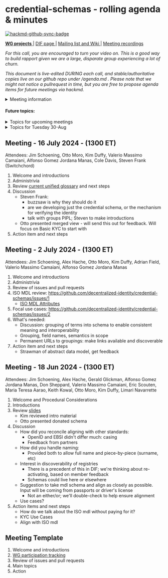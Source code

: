 # credential-schemas - rolling agenda & minutes

[![hackmd-github-sync-badge](https://hackmd.io/fcNWJ_efTWaYZGpWXxeZxA/badge)](https://hackmd.io/fcNWJ_efTWaYZGpWXxeZxA)

[**WG projects** ](https://github.com/decentralized-identity?q=wg-cc&type=&language=) | [ DIF page ](https://identity.foundation/working-groups/claims-credentials.html) | [Mailing list and Wiki ](https://lists.identity.foundation/g/cc-wg) | [Meeting recordings](https://docs.google.com/spreadsheets/d/1wgccmMvIImx30qVE9GhRKWWv3vmL2ZyUauuKx3IfRmA/edit#gid=1252135265)

_For this call, you are encouraged to turn your video on. This is a good way to build rapport given we are a large, disparate group experiencing a lot of churn._

_This document is live-edited DURING each call, and stable/authoritative copies live on our github repo under /agenda.md .
Please note that we might not notice a pullrequest in time, but you are free to propose agenda items for future meetings via hackmd._

<details>
<summary> Meeting information </summary>

- Before you contribute - [**join DIF**](https://identity.foundation/join) and [sign the WG charter](https://bit.ly/DIF-WG-select1) (both are required!)
- Time: TODO
- [Calendar entry](https://calendar.google.com/event?action=TEMPLATE&tmeid=NnBnMW43NmRib3YwNDI3dXA5ZW8xOHVlbjZfMjAyMDExMDNUMjAwMDAwWiBkZWNlbnRyYWxpemVkLmlkZW50aXR5QG0&tmsrc=decentralized.identity%40gmail.com&scp=ALL)
- [Zoom room]()
</details>

#### Future topics:

<details>
<summary> Topics for upcoming meetings</summary>

- topic 1 (to be discussed on this date)
- topic 2 (to be discussed on this date)
- topic n. (tbd)

</details>


<details>
<summary> Topics for Tuesday 30-Aug </summary>

- Update on Basic KYC credential schema
- Demo of Proposed Veramo Plugin for Schema Selector (Jim S).
- Other topics (tbd)

</details>


## Meeting - 16 July 2024 - (1300 ET)

Attendees: Jim Schoening, Otto Moro, Kim Duffy, Valerio Massimo Camaiani, Alfonso Gomez Jordana Manas, Cole Davis, Steven Frank (Switchchord)

1. Welcome and introductions
2. Administrivia
3. Review [current unified glossary](https://docs.google.com/spreadsheets/d/12B6oXYOfOB8ocyZvsehDIT4D5ZjMNn9z/edit?gid=1811559849#gid=1811559849) and next steps
4. Discussion
    - Steven Frank:
       - buzzsaw is why they should do it
       - are we developing just the credential schema, or the mechanism for verifying the identity
       - talk with groups PIPL; Steven to make introductions
     - Otto presented merged view - will send this out for feedback. Will focus on Basic KYC to start with 
4. Action item and next steps

## Meeting - 2 July 2024 - (1300 ET)

Attendees: Jim Schoening, Alex Hache, Otto Moro, Kim Duffy, Adrian Field, Valerio Massimo Camaiani, Alfonso Gomez Jordana Manas

1. Welcome and introductions
2. Administrivia
3. Review of issues and pull requests
4. ISO MDL review: https://github.com/decentralized-identity/credential-schemas/issues/1
     - [ISO MDL Attributes](https://docs.google.com/spreadsheets/d/1kn9jvb91wd_-xA_3ale3M6Lwn-OM6qem/edit?usp=sharing&ouid=116182654223161791531&rtpof=true&sd=true)
5. Focal use cases: https://github.com/decentralized-identity/credential-schemas/issues/2
6. What's needed:
    - Discussion: grouping of terms into schema to enable consistent meaning and interoperability
    - Grouping, field names, semantics in scope
    - Permanent URLs to groupings: make links available and discoverable
7. Action item and next steps
    - Strawman of abstract data model, get feedback

## Meeting - 18 Jun 2024 - (1300 ET)

Attendees: Jim Schoening, Alex Hache, Gerald Glickman, Alfonso Gomez Jordana Manas, Don Sheppard, Valerio Massimo Camaiani, Eric Scouten, Maria Teresa Aarao, Keith Kowal, Otto Moro, Kim Duffy, Limari Navarrette 

1. Welcome and Procedural Considerations
2. Introductions
3. Review [slides](https://docs.google.com/presentation/d/1QsViPPwtKhFFH6d9kdHiAkSnxJnqK1GV5f_ln3SgNnE/edit#slide=id.p1)
    - Kim reviewed intro material
    - Otto presented donated schema
4. Discussion
    - How did you reconcile aligning with other standards:
        - OpenID and EBSI didn't differ much: casing
        - Feedback from partners
    - How did you handle naming:
        - Provided both to allow full name and piece-by-piece (surname, etc)
    - Interest in discoverability of registries
        - There is a precedent of this in DIF; we're thinking about re-activating, based on member feedback
        - Schemas could live here or elsewhere
    - Suggestion to take mdl schema and align as closely as possible. Input will be coming from passports or driver's license
        - Not an either/or; we'll double-check to help ensure alignment
    - Use cases?
5. Action items and next steps
    - How do we talk about the ISO mdl without paying for it?
    - KYC Use Cases
    - Align with ISO mdl

## Meeting Template

1. Welcome and introductions
2. [WG participation tracking](https://docs.google.com/spreadsheets/d/12hFa574v5PRrKfzIKMgDTjxuU6lvtBhrmLspfKkN4oE/edit#gid=0)
3. Review of issues and pull requests
4. Main topics
5. Action
